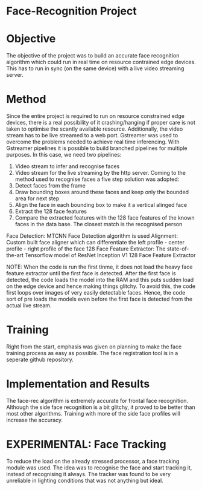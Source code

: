 # Face-Recognition Project

# Objective
The objective of the project was to build an accurate face recognition algorithm which could run in real time on resource contrained edge devices. This has to run in sync (on the same device) with a live video streaming server. 

# Method
Since the entire project is required to run on resource constrained edge devices, there is a real possibility of it crashing/hanging if proper care is not taken to optimise the scantly available resource. Additionally, the video stream has to be live streamed to a web port. Gstreamer was used to overcome the problems needed to achieve real time inferencing. With Gstreamer pipelines it is possible to build branched pipelines for multiple purposes. In this case, we need two pipelines:
1) Video stream to infer and recognise faces
2) Video stream for the live streaming by the http server. 
Coming to the method used to recognise faces a five step solution was adopted:
1) Detect faces from the frame
2) Draw bounding boxes around these faces and keep only the bounded area for next step
3) Align the face in each bounding box to make it a vertical alinged face
4) Extract the 128 face features
5) Compare the extracted features with the 128 face features of the known faces in the data base. The closest match is the recognised person

Face Detection: MTCNN Face Detection algorithm is used
Alignment: Custom built face aligner which can differentiate the left profile - center profile - right profile of the face
128 Face Feature Extractor: The state-of-the-art Tensorflow model of ResNet Inception V1 128 Face Feature Extractor 

NOTE: When the code is run the first tinme, it does not load the heavy face feature extractor until the first face is detected. After the first face is detected, the code loads the model into the RAM and this puts sudden load on the edge device and hence making things glitchy. To avoid this, the code first loops over images of very easily detectable faces. Hence, the code sort of pre loads the models even before the first face is detected from the actual live stream. 

# Training
Right from the start, emphasis was given on planning to make the face training process as easy as possible. The face registration tool is in a seperate github repository. 

# Implementation and Results
The face-rec algorithm is extremely accurate for frontal face recognition. Although the side face recognition is a bit glitchy, it proved to be better than most other algorithms. Training with more of the side face profiles will increase the accuracy. 

# EXPERIMENTAL: Face Tracking
To reduce the load on the already stressed processor, a face tracking module was used. The idea was to recognise the face and start tracking it, instead of recognising it always. The tracker was found to be very unreliable in lighting conditions that was not anything but ideal. 
